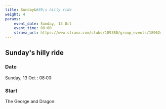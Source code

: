 ```yaml
---
title: Sunday&#39;s hilly ride
weight: 4
params:
    event_date: Sunday, 13 Oct
    event_time: 08:00
    strava_url: https://www.strava.com/clubs/189380/group_events/1806244
---
```


## Sunday&#39;s hilly ride 



### Date

Sunday, 13 Oct : 08:00

### Start

The George and Dragon


